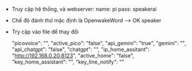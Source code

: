 - Truy cập hệ thống, và webserver:
    name: pi
    pass: speakerai
- Chế độ đánh thứ mặc định là OpenwakeWord --> OK speaker
- Try cập vào file để thay đổi 

    "picovoice": "",
    "active_pico": "false",
    "api_gemini": "true",
    "gemini": "",
    "api_chatgpt": "false",
    "chatgpt": "",
    "ip_home_assitant": "http://192.168.0.20:8123",
    "active_home": "false",
    "key_home_assistant": "",
    "key_line_notify": ""
